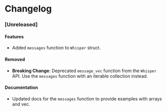 # Changelog

### [Unreleased]

#### Features

- Added `messages` function to `Whisper` struct.

#### Removed

- **Breaking Change**: Deprecated `message_vec` function from the `Whisper` API. Use the `messages` function with an iterable collection instead.

#### Documentation

- Updated docs for the `messages` function to provide examples with arrays and vec.


